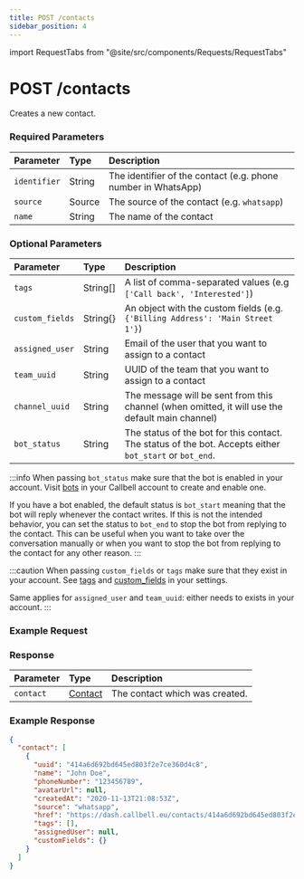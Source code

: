 ```yaml
---
title: POST /contacts
sidebar_position: 4
---
```


import RequestTabs from "@site/src/components/Requests/RequestTabs"

# POST /contacts

Creates a new contact.

### Required Parameters

| Parameter    | Type   | Description                                                   |
| :----------- | :----- | :------------------------------------------------------------ |
| `identifier` | String | The identifier of the contact (e.g. phone number in WhatsApp) |
| `source`     | Source | The source of the contact (e.g. `whatsapp`)                   |
| `name`       | String | The name of the contact                                       |

### Optional Parameters

| Parameter       | Type     | Description                                                                                             |
| :-------------- | :------- | :------------------------------------------------------------------------------------------------------ |
| `tags`          | String[] | A list of comma-separated values (e.g `['Call back', 'Interested']`)                                    |
| `custom_fields` | String{} | An object with the custom fields (e.g. `{'Billing Address': 'Main Street 1'}`)                          |
| `assigned_user` | String   | Email of the user that you want to assign to a contact                                                  |
| `team_uuid`     | String   | UUID of the team that you want to assign to a contact                                                   |
| `channel_uuid`  | String   | The message will be sent from this channel (when omitted, it will use the default main channel)         |
| `bot_status`    | String   | The status of the bot for this contact. The status of the bot. Accepts either `bot_start` or `bot_end`. |

:::info
When passing `bot_status` make sure that the bot is enabled in your account. Visit [bots](https://dash.callbell.eu/bots) in your Callbell account to create and enable one.

If you have a bot enabled, the default status is `bot_start` meaning that the bot will reply whenever the contact writes. If this is not the intended behavior, you can set the status to `bot_end` to stop the bot from replying to the contact. This can be useful when you want to take over the conversation manually or when you want to stop the bot from replying to the contact for any other reason.
:::

:::caution
When passing `custom_fields` or `tags` make sure that they exist in your account. See [tags](https://dash.callbell.eu/settings/tags) and [custom_fields](https://dash.callbell.eu/settings/custom_fields) in your settings.

Same applies for `assigned_user` and `team_uuid`: either needs to exists in your account.
:::

### Example Request

<RequestTabs endpoint='contacts_api' request="post_contacts"/>

### Response

| Parameter | Type                                           | Description                    |
| :-------- | :--------------------------------------------- | :----------------------------- |
| `contact` | [Contact](/api/reference/object_types/contact) | The contact which was created. |

### Example Response

```json title=response.json
{
  "contact": [
    {
      "uuid": "414a6d692bd645ed803f2e7ce360d4c8",
      "name": "John Doe",
      "phoneNumber": "123456789",
      "avatarUrl": null,
      "createdAt": "2020-11-13T21:08:53Z",
      "source": "whatsapp",
      "href": "https://dash.callbell.eu/contacts/414a6d692bd645ed803f2e7ce360d4c8",
      "tags": [],
      "assignedUser": null,
      "customFields": {}
    }
  ]
}
```
